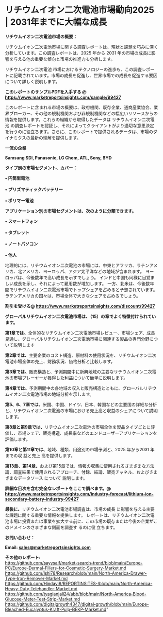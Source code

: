 # リチウムイオン二次電池市場動向2025 | 2031年までに大幅な成長

<strong><b>リチウムイオン二次電池市場の概要：</b></strong>

リチウムイオン二次電池市場に関する調査レポートは、現状と課題を巧みに深く分析しています。この調査レポートは、2025 年から 2031 年の市場の成長に影響を与える他の重要な傾向と市場の推進力も分析します。

リチウムイオン二次電池 市場におけるテクノロジーの進歩も、この調査レポートに記載されています。市場の成長を促進し、世界市場での成長を促進する要因について詳しく説明します。

<strong>このレポートのサンプルPDFを入手する @ <a href=https://www.marketreportsinsights.com/sample/99427>https://www.marketreportsinsights.com/sample/99427</a></strong>

このレポートに含まれる市場の概要は、政府機関、既存企業、通商産業協会、業界ブローカー、その他の規制機関および非規制機関などの幅広いリソースからの情報を提供します。これらの組織から取得したデータは リチウムイオン二次電池 の調査レポートを認証し、それによってクライアントがより適切な意思決定を行うのに役立ちます。さらに、このレポートで提供されるデータは、市場のダイナミクスの最新の理解を提供します。

<strong>一流の企業</strong>

<strong><b>Samsung SDI, Panasonic, LG Chem, ATL, Sony, BYD</b></strong>

<strong><b>タイプ別の市場セグメント、カバー：</b></strong>

<strong>• 円筒型電池<br><br>• プリズマティックバッテリー<br><br>• ポリマー電池</strong>

<strong><b>アプリケーション別の市場セグメントは、次のように分類できます。</b></strong>

<strong>• スマートフォン<br><br>• タブレット<br><br>• ノートパソコン<br><br>• 他人</strong>

 地理的には、リチウムイオン二次電池の市場には、中東とアフリカ、ラテンアメリカ、北アメリカ、ヨーロッパ、アジア太平洋などの地域が含まれます。 ヨーロッパは、今後数年で高い成長を示すでしょう。 インドと中国も同様に目覚ましい成長を示し、それによって雇用数が増加します。 一方、北米は、今後数年間でリチウムイオン二次電池市場でトップシェアを占めると予想されています。 ラテンアメリカの国々は、市場全体で大きなシェアを占めるでしょう。

<strong>割引を受ける@ <a href=https://www.marketreportsinsights.com/discount/99427>https://www.marketreportsinsights.com/discount/99427</a></strong>

<strong><b>グローバルリチウムイオン二次電池市場は、（15）の章でよく特徴付けられています。</b></strong>

<strong><b>第</b></strong><strong><b>1章では、</b></strong>全体的なリチウムイオン二次電池市場レビュー、市場シェア、成長見通し、グローバルリチウムイオン二次電池市場に関連する製品の専門分野について説明します

<strong><b>第2章では、</b></strong>主要企業のコスト構造、原材料の使用状況を、リチウムイオン二次電池市場全体の売上、財務状況、価格分析と比較します。

<strong><b>第3章では、</b></strong>販売構造と、予測期間中に新興地域の主要なリチウムイオン二次電池の市場プレーヤーが獲得した利益について簡単に説明します。

<strong><b>第4章では、</b></strong>予測期間中の各地域の収入と販売構造とともに、グローバルリチウムイオン二次電池市場の地域分析を示します。

<strong><b>第5、6、7章では、</b></strong>米国、中国、ドイツ、日本、韓国などの主要国の詳細な分析と、リチウムイオン二次電池の市場における売上高と収益のシェアについて説明します。

<strong><b>第8章と第9章では、</b></strong>リチウムイオン二次電池の市場全体を製品タイプごとに評価し、市場シェア、販売構造、成長率などのエンドユーザーアプリケーションを評価します。

<strong><b>第10章と第11章では、</b></strong>地域、種類、用途別の市場予測と、2025 年から2031 年までの収 益と売上 高を提供します。

<strong><b>第13章、第14章、</b></strong>および第15章では、情報の収集に使用されるさまざまな方法論、調査結果で使用されるアプローチ、付録、結論、販売チャネル、およびさまざまなデータソース について 説明します。

<strong>詳細な目次を含む完全なレポートをここで調べます。@ <a href=https://www.marketreportsinsights.com/industry-forecast/lithium-ion-secondary-battery-industry-99427>https://www.marketreportsinsights.com/industry-forecast/lithium-ion-secondary-battery-industry-99427</a></strong>

<strong><b>最後に、</b></strong>リチウムイオン二次電池市場調査は、市場の成長 に影響を</a>与える主要な課題に関する重要な情報を提供します。 レポートは、リチウムイオン二次電池市場に投資または事業を拡大する前に、この市場の既存または今後の企業がこのドメインのさまざまな側面を調査す るのに役 立ちます。

<strong><b>お問い合わせ：</b></strong>

<strong>Email: </strong><a href=mailto:sales@marketreportsinsights.com><strong>sales@marketreportsinsights.com</strong></a>

<strong>その他のレポート:</strong>
<br>
<a href=https://github.com/sayysaif/market-search-trend/blob/main/Europe-PC/Europe-Dermal-Fillers-for-Cosmetic-Surgery-Market.md>https://github.com/sayysaif/market-search-trend/blob/main/Europe-PC/Europe-Dermal-Fillers-for-Cosmetic-Surgery-Market.md</a>
<br>
<a href=https://github.com/Ishi78/Research/blob/main/North-America-Drawer-Type-Iron-Remover-Market.md>https://github.com/Ishi78/Research/blob/main/North-America-Drawer-Type-Iron-Remover-Market.md</a>
<br>
<a href=https://github.com/Hindavi8/REPORTINSITES-/blob/main/North-America-Heavy-Duty-Telehandler-Market.md>https://github.com/Hindavi8/REPORTINSITES-/blob/main/North-America-Heavy-Duty-Telehandler-Market.md</a>
<br>
<a href=https://github.com/tyagianjali24/abb/blob/main/North-America-Blood-Glucose-Meter-Test-Strip-Market.md>https://github.com/tyagianjali24/abb/blob/main/North-America-Blood-Glucose-Meter-Test-Strip-Market.md</a>
<br>
<a href=https://github.com/digitalgrowth4347/digital-growth/blob/main/Europe-Bleached-Eucalyptus-Kraft-Pulp-BEKP-Market.md>https://github.com/digitalgrowth4347/digital-growth/blob/main/Europe-Bleached-Eucalyptus-Kraft-Pulp-BEKP-Market.md</a>"
